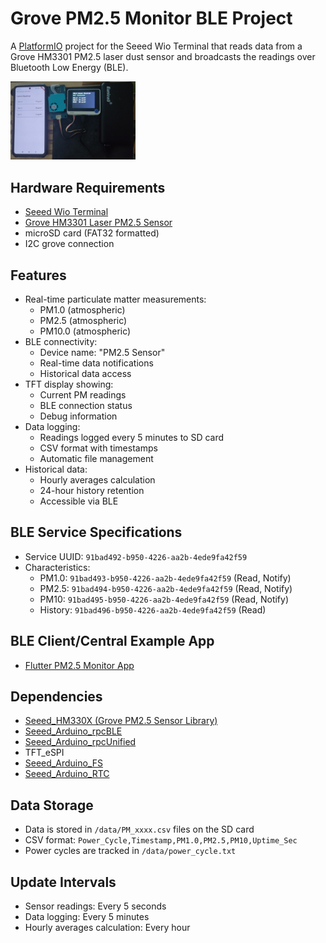 # Grove PM2.5 Monitor BLE Project

A [PlatformIO](https://platformio.org/project) project for the Seeed Wio Terminal that reads data from a Grove HM3301 PM2.5 laser dust sensor and broadcasts the readings over Bluetooth Low Energy (BLE).

<img src="docs/images/wio_terminal.jpg" alt="drawing" width="200"/>

## Hardware Requirements

- [Seeed Wio Terminal](https://wiki.seeedstudio.com/Wio_Terminal_Intro/)
- [Grove HM3301 Laser PM2.5 Sensor](https://wiki.seeedstudio.com/Grove-Laser_PM2.5_Sensor-HM3301/)
- microSD card (FAT32 formatted)
- I2C grove connection

## Features

- Real-time particulate matter measurements:
  - PM1.0 (atmospheric)
  - PM2.5 (atmospheric)
  - PM10.0 (atmospheric)
- BLE connectivity:
  - Device name: "PM2.5 Sensor"
  - Real-time data notifications
  - Historical data access
- TFT display showing:
  - Current PM readings
  - BLE connection status
  - Debug information
- Data logging:
  - Readings logged every 5 minutes to SD card
  - CSV format with timestamps
  - Automatic file management
- Historical data:
  - Hourly averages calculation
  - 24-hour history retention
  - Accessible via BLE

## BLE Service Specifications

- Service UUID: `91bad492-b950-4226-aa2b-4ede9fa42f59`
- Characteristics:
  - PM1.0: `91bad493-b950-4226-aa2b-4ede9fa42f59` (Read, Notify)
  - PM2.5: `91bad494-b950-4226-aa2b-4ede9fa42f59` (Read, Notify)
  - PM10: `91bad495-b950-4226-aa2b-4ede9fa42f59` (Read, Notify)
  - History: `91bad496-b950-4226-aa2b-4ede9fa42f59` (Read)

## BLE Client/Central Example App
- [Flutter PM2.5 Monitor App](https://github.com/IoT-gamer/flutter_pm2_5_monitor_app)

## Dependencies

- [Seeed_HM330X (Grove PM2.5 Sensor Library)](https://github.com/Seeed-Studio/Seeed_PM2_5_sensor_HM3301)
- [Seeed_Arduino_rpcBLE](https://github.com/Seeed-Studio/Seeed_Arduino_rpcBLE)
- [Seeed_Arduino_rpcUnified](https://github.com/Seeed-Studio/Seeed_Arduino_rpcUnified)
- TFT_eSPI
- [Seeed_Arduino_FS](https://github.com/Seeed-Studio/Seeed_Arduino_FS)
- [Seeed_Arduino_RTC](https://github.com/Seeed-Studio/Seeed_Arduino_RTC)

## Data Storage

- Data is stored in `/data/PM_xxxx.csv` files on the SD card
- CSV format: `Power_Cycle,Timestamp,PM1.0,PM2.5,PM10,Uptime_Sec`
- Power cycles are tracked in `/data/power_cycle.txt`

## Update Intervals

- Sensor readings: Every 5 seconds
- Data logging: Every 5 minutes
- Hourly averages calculation: Every hour